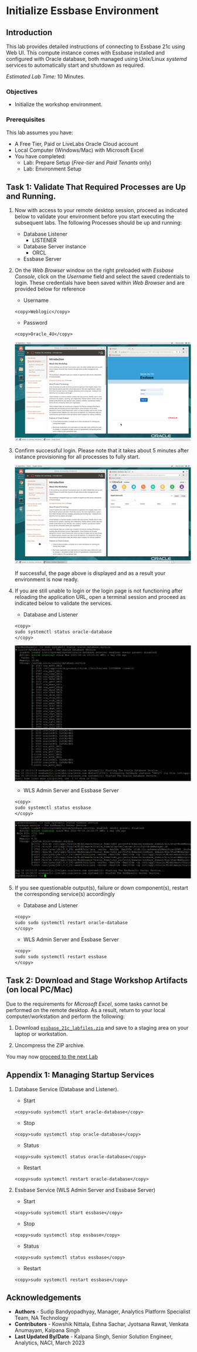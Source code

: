 # Initialize Essbase Environment

## Introduction

This lab provides detailed instructions of connecting to Essbase 21c using Web UI. This compute instance comes with Essbase installed and configured with Oracle database, both managed using Unix/Linux *systemd* services to automatically start and shutdown as required.

*Estimated Lab Time:* 10 Minutes.

### Objectives
- Initialize the workshop environment.

### Prerequisites
This lab assumes you have:
- A Free Tier, Paid or LiveLabs Oracle Cloud account
- Local Computer (Windows/Mac) with Microsoft Excel
- You have completed:
    - Lab: Prepare Setup (*Free-tier* and *Paid Tenants* only)
    - Lab: Environment Setup

## Task 1: Validate That Required Processes are Up and Running.
1. Now with access to your remote desktop session, proceed as indicated below to validate your environment before you start executing the subsequent labs. The following Processes should be up and running:

    - Database Listener
        - LISTENER
    - Database Server instance
        - ORCL
    - Essbase Server

2. On the *Web Browser* window on the right preloaded with *Essbase Console*, click on the *Username* field and select the saved credentials to login. These credentials have been saved within *Web Browser* and are provided below for reference

    - Username

    ```
    <copy>Weblogic</copy>
    ```

    - Password

    ```
    <copy>Oracle_4U</copy>
    ```

    ![Essbase login page](images/essbase-login.png " ")

3. Confirm successful login. Please note that it takes about 5 minutes after instance provisioning for all processes to fully start.

    ![Essbase Login Success Page](images/essbase-landing.png " ")

    If successful, the page above is displayed and as a result your environment is now ready.  

4. If you are still unable to login or the login page is not functioning after reloading the application URL, open a terminal session and proceed as indicated below to validate the services.

    - Database and Listener
    ```
    <copy>
    sudo systemctl status oracle-database
    </copy>
    ```

    ![Status of Database service](images/db-service-status-1.png " ")
    ![Status of Database service](images/db-service-status-2.png " ")

    - WLS Admin Server and Essbase Server
    ```
    <copy>
    sudo systemctl status essbase
    </copy>
    ```

    ![Status of Database service](images/essbase-service-status.png " ")

5. If you see questionable output(s), failure or down component(s), restart the corresponding service(s) accordingly

    - Database and Listener

    ```
    <copy>
    sudo sudo systemctl restart oracle-database
    </copy>
    ```

    - WLS Admin Server and Essbase Server

    ```
    <copy>
    sudo sudo systemctl restart essbase
    </copy>
    ```

## Task 2: Download and Stage Workshop Artifacts (on local PC/Mac)
Due to the requirements for *Microsoft Excel*, some tasks cannot be performed on the remote desktop. As a result, return to your local computer/workstation and perform the following:

1. Download [`essbase_21c_labfiles.zip`](https://objectstorage.us-ashburn-1.oraclecloud.com/p/51DwosGpWuwiHMYKbcgWcxsHkBaYipTRlGh-bcMSTVaCfVBwDwYoRfA4VpPSh7LR/n/natdsecurity/b/labs-files/o/essbase_21c_labfiles.zip) and save to a staging area on your laptop or workstation.

2. Uncompress the ZIP archive.

You may now [proceed to the next Lab](#next)

## Appendix 1: Managing Startup Services

1. Database Service (Database and Listener).

    - Start

    ```
    <copy>sudo systemctl start oracle-database</copy>
    ```

    - Stop

    ```
    <copy>sudo systemctl stop oracle-database</copy>
    ```

    - Status

    ```
    <copy>sudo systemctl status oracle-database</copy>
    ```

    - Restart

    ```
    <copy>sudo systemctl restart oracle-database</copy>
    ```

2. Essbase Service (WLS Admin Server and Essbase Server)

    - Start

    ```
    <copy>sudo systemctl start essbase</copy>
    ```

    - Stop

    ```
    <copy>sudo systemctl stop essbase</copy>
    ```

    - Status

    ```
    <copy>sudo systemctl status essbase</copy>
    ```

    - Restart

    ```
    <copy>sudo systemctl restart essbase</copy>
    ```

## Acknowledgements

- **Authors** - Sudip Bandyopadhyay, Manager, Analytics Platform Specialist Team, NA Technology
- **Contributors** - Kowshik Nittala, Eshna Sachar, Jyotsana Rawat, Venkata Anumayam, Kalpana Singh
- **Last Updated By/Date** - Kalpana Singh, Senior Solution Engineer, Analytics, NACI, March 2023
